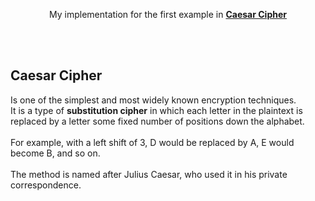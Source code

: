 <p align = "center">
My implementation for the first example in
<a href="https://wikipedia.org/wiki/Caesar_cipher"><b>Caesar Cipher</b></a>
</p>
<br/><br/>

## Caesar Cipher
Is one of the simplest and most widely known encryption techniques.
<br/>
It is a type of **substitution cipher** in which each letter in the plaintext is replaced by a letter some fixed number of positions down the alphabet.
<br/><br/>
For example, with a left shift of 3, D would be replaced by A, E would become B, and so on.
<br/><br/>
The method is named after Julius Caesar, who used it in his private correspondence.
